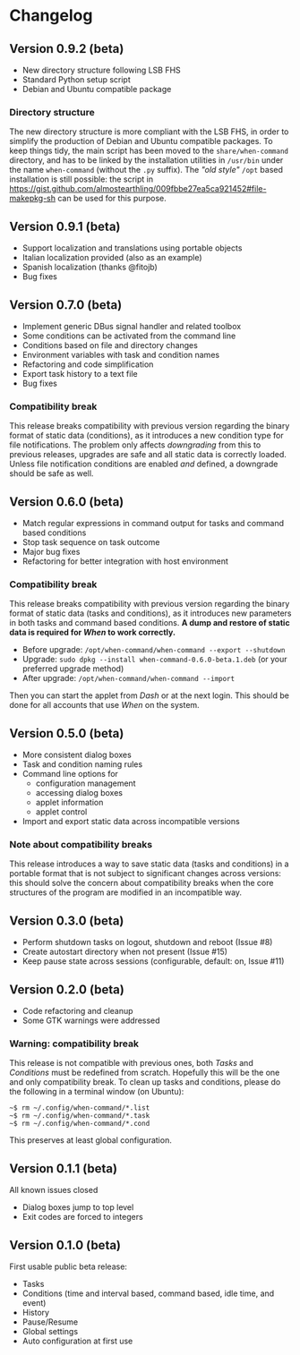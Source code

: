 # Changelog

## Version 0.9.2 (beta)
* New directory structure following LSB FHS
* Standard Python setup script
* Debian and Ubuntu compatible package

### Directory structure

The new directory structure is more compliant with the LSB FHS, in order to simplify the production of Debian and Ubuntu compatible packages. To keep things tidy, the main script has been moved to the `share/when-command` directory, and has to be linked by the installation utilities in `/usr/bin` under the name `when-command` (without the `.py` suffix). The *"old style"* `/opt` based installation is still possible: the script in https://gist.github.com/almostearthling/009fbbe27ea5ca921452#file-makepkg-sh can be used for this purpose.


## Version 0.9.1 (beta)
* Support localization and translations using portable objects
* Italian localization provided (also as an example)
* Spanish localization (thanks @fitojb)
* Bug fixes


## Version 0.7.0 (beta)
* Implement generic DBus signal handler and related toolbox
* Some conditions can be activated from the command line
* Conditions based on file and directory changes
* Environment variables with task and condition names
* Refactoring and code simplification
* Export task history to a text file
* Bug fixes

### Compatibility break

This release breaks compatibility with previous version regarding the binary format of static data (conditions), as it introduces a new condition type for file notifications. The problem only affects *downgrading* from this to previous releases, upgrades are safe and all static data is correctly loaded. Unless file notification conditions are enabled *and* defined, a downgrade should be safe as well.


## Version 0.6.0 (beta)
* Match regular expressions in command output for tasks and command based conditions
* Stop task sequence on task outcome
* Major bug fixes
* Refactoring for better integration with host environment

### Compatibility break

This release breaks compatibility with previous version regarding the binary format of static data (tasks and conditions), as it introduces new parameters in both tasks and command based conditions. **A dump and restore of static data is required for *When* to work correctly.**

* Before upgrade: `/opt/when-command/when-command --export --shutdown`
* Upgrade: `sudo dpkg --install when-command-0.6.0-beta.1.deb` (or your preferred upgrade method)
* After upgrade: `/opt/when-command/when-command --import`

Then you can start the applet from *Dash* or at the next login. This should be done for all accounts that use *When* on the system.


## Version 0.5.0 (beta)
* More consistent dialog boxes
* Task and condition naming rules
* Command line options for
  - configuration management
  - accessing dialog boxes
  - applet information
  - applet control
* Import and export static data across incompatible versions

### Note about compatibility breaks

This release introduces a way to save static data (tasks and conditions) in a portable format that is not subject to significant changes across versions: this should solve the concern about compatibility breaks when the core structures of the program are modified in an incompatible way.


## Version 0.3.0 (beta)
* Perform shutdown tasks on logout, shutdown and reboot (Issue #8)
* Create autostart directory when not present (Issue #15)
* Keep pause state across sessions (configurable, default: on, Issue #11)


## Version 0.2.0 (beta)
* Code refactoring and cleanup
* Some GTK warnings were addressed

### Warning: compatibility break

This release is not compatible with previous ones, both *Tasks* and *Conditions* must be redefined from scratch. Hopefully this will be the one and only compatibility break. To clean up tasks and conditions, please do the following in a terminal window (on Ubuntu):

```
~$ rm ~/.config/when-command/*.list
~$ rm ~/.config/when-command/*.task
~$ rm ~/.config/when-command/*.cond
```

This preserves at least global configuration.


## Version 0.1.1 (beta)
All known issues closed
* Dialog boxes jump to top level
* Exit codes are forced to integers


## Version 0.1.0 (beta)
First usable public beta release:
* Tasks
* Conditions (time and interval based, command based, idle time, and event)
* History
* Pause/Resume
* Global settings
* Auto configuration at first use
